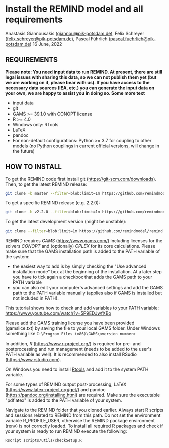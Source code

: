 Install the REMIND model and all requirements
================
Anastasis Giannousakis (<giannou@pik-potsdam.de>), Felix Schreyer (<felix.schreyer@pik-potsdam.de>), Pascal Führlich (<pascal.fuehrlich@pik-potsdam.de>)
16 June, 2022

REQUIREMENTS
------------

**Please note: You need input data to run REMIND. At present, there are still legal issues with sharing this data, so we can not publish them yet (but we are working on it, please bear with us). If you have access to the necessary data sources (IEA, etc.) you can generate the input data on your own, we are happy to assist you in doing so. Some more text**

- input data
- git
- GAMS >= 39.1.0 with CONOPT license
- R >= 4.0
- Windows only: RTools
- LaTeX
- pandoc
- For non-default configurations: Python >= 3.7 for coupling to other models (no Python couplings in current official versions, will change in the future)

HOW TO INSTALL
--------------

To get the REMIND code first install git (<https://git-scm.com/downloads>).
Then, to get the latest REMIND release:
```sh
git clone -b master --filter=blob:limit=1m https://github.com/remindmodel/remind.git
```
To get a specific REMIND release (e.g. 2.2.0):
```sh
git clone -b v2.2.0 --filter=blob:limit=1m https://github.com/remindmodel/remind.git
```
To get the latest development version (might be unstable):
```sh
git clone --filter=blob:limit=1m https://github.com/remindmodel/remind.git
```

REMIND requires *GAMS* (<https://www.gams.com/>) including licenses for the solvers *CONOPT* and (optionally) *CPLEX* for its core calculations. Please make sure that the GAMS installation path is added to the PATH variable of the system:

- the easiest way to add is by simply checking the "Use advanced installation mode" box at the beginning of the installation. At a later step you have to tick again a checkbox that adds the GAMS path to your PATH variable
- you can also edit your computer's advanced settings and add the GAMS path to the PATH variable manually (applies also if GAMS is installed but not included in PATH).

This tutorial shows how to check and add variables to your PATH variable: <https://www.youtube.com/watch?v=5P9EDJwfXBo>

Please add the GAMS training license you have been provided (gamslice.txt) by saving the file to your local GAMS folder. Under Windows something like `C:\Program Files (x86)\GAMS\<version number>`

In addition, *R* (<https://www.r-project.org/>) is required for pre- and postprocessing and run management (needs to be added to the user's PATH variable as well). It is recommended to also install RSudio (<https://www.rstudio.com>).

On Windows you need to install [Rtools](https://cran.r-project.org/bin/windows/Rtools/) and add it to the system PATH variable.

For some types of REMIND output post-processing, LaTeX (<https://www.latex-project.org/get/>) and pandoc (<https://pandoc.org/installing.html>) are required. Make sure the executable "pdflatex" is added to the PATH variable of your system.

Navigate to the REMIND folder that you cloned earlier. Always start R scripts and sessions related to REMIND from this path. Do not set the environment variable R_PROFILE_USER, otherwise the REMIND package environment (renv) is not correctly loaded. To install all required R packages and check if your system is ready to run REMIND execute the following:

```sh
Rscript scripts/utils/checkSetup.R
```
